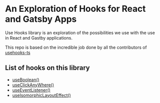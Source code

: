   
<br>
<h1> An Exploration of Hooks for React and Gatsby Apps  </h1>

Use Hooks library is an exploration of the possibilities we use with the use in React and Gastby applications.

This repo is based on the incredible job done by all the contributors of [usehooks-ts](https://github.com/juliencrn/usehooks-ts)
<br>

## List of hooks on this library

- [useBoolean()](https://github.com/vdquijadaenau/Hook-Exploration/tree/main/src/hooks/useBoolean)
- [useClickAnyWhere()](https://github.com/vdquijadaenau/Hook-Exploration/tree/main/src/hooks/useClickAnyWhere)
- [useEventListener()](https://github.com/vdquijadaenau/Hook-Exploration/tree/main/src/hooks/useEventListener)
- [useIsomorphicLayoutEffect()](https://github.com/vdquijadaenau/Hook-Exploration/tree/main/src/hooks/useIsomorphicLayoutEffect)

